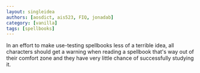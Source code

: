 ```yaml
---
layout: singleidea
authors: [aosdict, ais523, FIQ, jonadab]
category: [vanilla]
tags: [spellbooks]
---
```

In an effort to make use-testing spellbooks less of a terrible idea, all
characters should get a warning when reading a spellbook that's way out of their
comfort zone and they have very little chance of successfully studying it.
